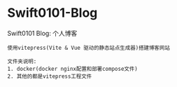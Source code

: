 # Swift0101-Blog
Swift0101 Blog: 个人博客

```shell
使用vitepress(Vite & Vue 驱动的静态站点生成器)搭建博客网站

文件夹说明:
1. docker(docker nginx配置和部署compose文件)
2. 其他的都是vitepress工程文件
```